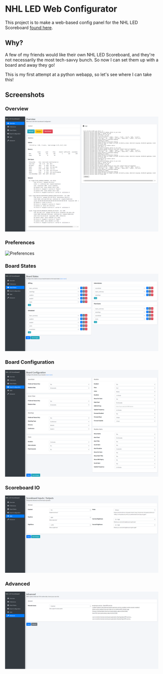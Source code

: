# NHL LED Web Configurator

This project is to make a web-based config panel for the NHL LED Scoreboard [found here](https://github.com/riffnshred/nhl-led-scoreboard).


## Why?

A few of my friends would like their own NHL LED Scoreboard, and they're not necessarily the most tech-savvy bunch. So now I can set them up with a board and away they go!

This is my first attempt at a python webapp, so let's see where I can take this!

## Screenshots

### Overview
![Overview](img/overview.png)

### Preferences
![Preferences](img/prefs.jpg)

### Board States
![Board States](img/states.png)

### Board Configuration
![Board Configuration](img/config.png)

### Scoreboard IO
![SBIO](img/sbio.png)

### Advanced
![Advanced](img/advanced.png)
